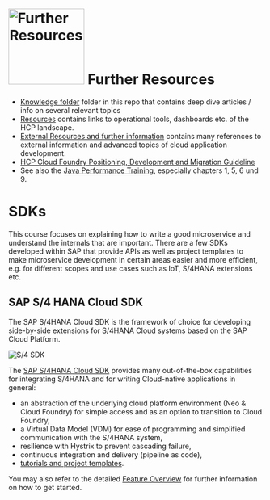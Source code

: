 # <img src="https://github.wdf.sap.corp/cc-java-dev/cc-coursematerial/blob/master/Z_ReuseImages/images/information.jpg" width="150" alt="Further Resources"/> Further Resources

* [Knowledge folder](https://github.wdf.sap.corp/cc-java-dev/cc-coursematerial/tree/master/Knowledge) folder in this repo that contains deep dive articles / info on several relevant topics
* [Resources](https://github.wdf.sap.corp/cc-java-dev/cc-coursematerial/blob/master/Resources.md) contains links to operational tools, dashboards etc. of the HCP landscape.
* [External Resources and further information](https://github.wdf.sap.corp/cc-java-dev/cc-coursematerial/blob/master/Resources.md#external-resources-and-further-information) contains many references to external information and advanced topics of cloud application development.
* [HCP Cloud Foundry Positioning, Development and Migration Guideline](https://github.wdf.sap.corp/cc-java-dev/cc-coursematerial/blob/master/Knowledge/HCP_CF%40HCP_Application_Provider_final.pdf) 
* See also the [Java Performance Training](https://wiki.wdf.sap.corp/wiki/display/NWEngPer/Performance+Trainings), especially chapters  1, 5, 6 und 9.

# SDKs
This course focuses on explaining how to write a good microservice and understand the internals that are important. 
There are a few SDKs developed within SAP that provide APIs as well as project templates to make microservice development in certain areas easier and more efficient, e.g. for different scopes and use cases such as IoT, S/4HANA extensions etc. 

## SAP S/4 HANA Cloud SDK

The SAP S/4HANA Cloud SDK is the framework of choice for developing side-by-side extensions for S/4HANA Cloud systems based on the SAP Cloud Platform.

![S/4 SDK](https://github.wdf.sap.corp/cc-java-dev/cc-coursematerial/blob/master/Z_ReuseImages/images/s4sdk.jpg)

The [SAP S/4HANA Cloud SDK](https://jam4.sapjam.com/groups/5flp8TOw033gh4INdIYA7w/overview_page/ai0I1Lvle3smbmA8FeelxM) provides many out-of-the-box capabilities for integrating S/4HANA and for writing Cloud-native applications in general: 
- an abstraction of the underlying cloud platform environment (Neo & Cloud Foundry) for simple access and as an option to transition to Cloud Foundry,
- a Virtual Data Model (VDM) for ease of programming and simplified communication with the S/4HANA system, 
- resilience with Hystrix to prevent cascading failure,
- continuous integration and delivery (pipeline as code),
- [tutorials and project templates](https://go.sap.corp/s4sdk-tutorials). 

You may also refer to the detailed [Feature Overview](https://wiki.wdf.sap.corp/wiki/display/RAApps/SDK+Feature+Overview) for further information on how to get started. 